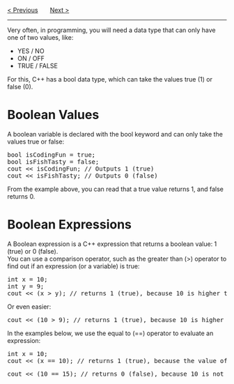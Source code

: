 <a href="/Math.md">&lt; Previous</a>
&nbsp;&nbsp;&nbsp;&nbsp;&nbsp;
<a href="/Conditions/If.md">Next &gt;</a>
<hr>
Very often, in programming, you will need a data type that can only have one of two values, like:
<ul>
  <li>YES / NO</li>
  <li>ON / OFF</li>
  <li>TRUE / FALSE</li>
</ul>
For this, C++ has a bool data type, which can take the values true (1) or false (0).
<h1>Boolean Values</h1>
A boolean variable is declared with the bool keyword and can only take the values true or false:
<pre>
bool isCodingFun = true;
bool isFishTasty = false;
cout &lt;&lt; isCodingFun; // Outputs 1 (true)
cout &lt;&lt; isFishTasty; // Outputs 0 (false)
</pre>
From the example above, you can read that a true value returns 1, and false returns 0.
<h1>Boolean Expressions</h1>
A Boolean expression is a C++ expression that returns a boolean value: 1 (true) or 0 (false).
<br>
You can use a comparison operator, such as the greater than (>) operator to find out if an expression (or a variable) is true:
<pre>
int x = 10;
int y = 9;
cout &lt;&lt; (x &gt; y); // returns 1 (true), because 10 is higher than 9
</pre>
Or even easier:
<pre>cout &lt;&lt; (10 &gt; 9); // returns 1 (true), because 10 is higher than 9</pre>
In the examples below, we use the equal to (==) operator to evaluate an expression:
<pre>
int x = 10;
cout &lt;&lt; (x == 10); // returns 1 (true), because the value of x is equal to 10
</pre>
<pre>cout << (10 == 15); // returns 0 (false), because 10 is not equal to 15</pre>
